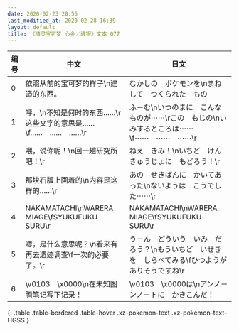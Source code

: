 ```yaml
---
date: 2020-02-23 20:56
last_modified_at: 2020-02-28 16:39
layout: default
title: 《精灵宝可梦 心金／魂银》文本 077
---
```

| 编号 | 中文 | 日文 |
| ---- | ---- | ---- |
| 0 | 依照从前的宝可梦的样子\n建造的东西。 | むかしの　ポケモンを\nまねして　つくられた　もの |
| 1 | 呼，\n不知是何时的东西……\r这些文字的意思是……\f……　……　……\r | ふ－む\nいつのまに　こんなものが⋯⋯\rこの　もじの\nいみするところは⋯⋯\f⋯⋯　⋯⋯　⋯⋯\r |
| 2 | 喂，说你呢！\n回一趟研究所吧！\r | ねえ　きみ！\nいちど　けんきゅうじょに　もどろう！\r |
| 3 | 那块石版上画着的\n内容是这样的……\r | あの　せきばんに　かいてあった\nないようは　こうでした⋯⋯\r |
| 4 | NAKAMATACHI\nWARERA　MIAGE\fSYUKUFUKU　SURU\r | NAKAMATACHI\nWARERA　MIAGE\fSYUKUFUKU　SURU\r |
| 5 | 嗯，是什么意思呢？\n看来有再去遗迹调查\f一次的必要了。\r | う－ん　どういう　いみ　だろう？\nもういちど　いせきを　しらべてみる\fひつようが　ありそうですね\r |
| 6 | \v0103　\x0000\n在未知图腾笔记写下记录！ | \v0103　\x0000は\nアンノ－ンノ－トに　かきこんだ！ |
{: .table .table-bordered .table-hover .xz-pokemon-text .xz-pokemon-text-HGSS }